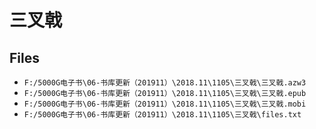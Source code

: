 # 三叉戟

## Files

- `F:/5000G电子书\06-书库更新（201911）\2018.11\1105\三叉戟\三叉戟.azw3`
- `F:/5000G电子书\06-书库更新（201911）\2018.11\1105\三叉戟\三叉戟.epub`
- `F:/5000G电子书\06-书库更新（201911）\2018.11\1105\三叉戟\三叉戟.mobi`
- `F:/5000G电子书\06-书库更新（201911）\2018.11\1105\三叉戟\files.txt`
